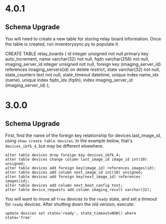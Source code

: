 
4.0.1
=====

Schema Upgrade
--------------

You will need to create a new table for storing relay board information.
Once the table is created, run inventorysync.py to populate it.

CREATE TABLE relay_boards (
  id integer unsigned not null primary key auto_increment,
  name varchar(32) not null,
  fqdn varchar(256) not null,
  imaging_server_id integer unsigned not null,
  foreign key (imaging_server_id) references imaging_servers(id) on delete restrict,
  state varchar(32) not null,
  state_counters text not null,
  state_timeout datetime,
  unique index name_idx (name),
  unique index fqdn_idx (fqdn),
  index imaging_server_id (imaging_server_id)
);

3.0.0
=====

Schema Upgrade
--------------

First, find the name of the foreign key relationship for devices.last_image_id,
using `show create table devices`.  In the example below, that's
`devices_ibfk_4`, but may be different elsewhere.

    alter table devices drop foreign key devices_ibfk_4;
    alter table devices change column last_image_id image_id int(10) unsigned;
    alter table devices add foreign key(image_id) references images(id);
    alter table devices add column next_image_id int(10) unsigned;
    alter table devices add foreign key(next_image_id) references images(id);
    alter table devices add column next_boot_config text;
    alter table device_requests add column imaging_result varchar(32);

You will want to move all `free` devices to the `ready` state, and set a timeout for `ready` devices.
After shutting down the old version, execute:

    update devices set state='ready', state_timeout=NOW() where state='free'
